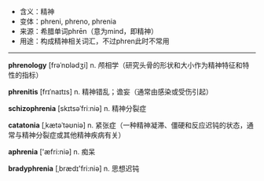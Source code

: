 - <span class="definition">含义：精神</span>
- <span class="definition">变体：phreni, phreno, phrenia</span>
- <span class="definition">来源：希腊单词phrēn（意为mind，即精神）</span>
- <span class="definition">用途：构成精神相关词汇，不过phren此时不常用</span>

---

<span class="vocabulary">**phrenology**</span> [frəˈnɒlədʒi] n. 颅相学（研究头骨的形状和大小作为精神特征和特性的指标）

<span class="vocabulary">**phrenitis**</span> [frɪˈnaɪtɪs] n. 精神错乱；谵妄（通常由感染或受伤引起）

<span class="vocabulary">**schizophrenia**</span> [skɪtsəˈfriːniə] n. 精神分裂症

<span class="vocabulary">**catatonia**</span> [ˌkætəˈtəʊniə] n. 紧张症（一种精神凝滞、僵硬和反应迟钝的状态，通常与精神分裂症或其他精神疾病有关）

<span class="vocabulary">**aphrenia**</span> ['æfri:niə] n. 痴呆   

<span class="vocabulary">**bradyphrenia**</span> [ˌbrædɪ'fri:niə] n. 思想迟钝  

